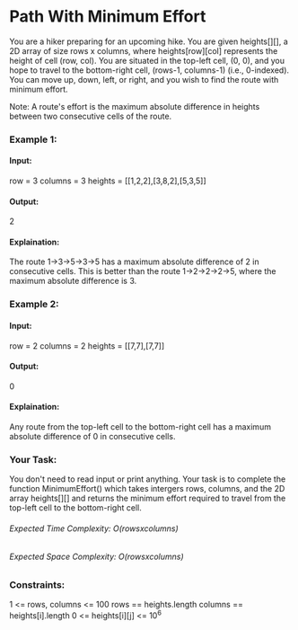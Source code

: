 # Path With Minimum Effort
You are a hiker preparing for an upcoming hike. You are given heights[][], a 2D array of size rows x columns, where heights[row][col] represents the height of cell (row, col). You are situated in the top-left cell, (0, 0), and you hope to travel to the bottom-right cell, (rows-1, columns-1) (i.e., 0-indexed). You can move up, down, left, or right, and you wish to find the route with minimum effort.

Note: A route's effort is the maximum absolute difference in heights between two consecutive cells of the route.

### Example 1:
#### Input:
row = 3
columns = 3 
heights = [[1,2,2],[3,8,2],[5,3,5]]
#### Output: 
2
#### Explaination: 
The route 1->3->5->3->5 has a maximum absolute difference of 2 in consecutive cells. This is better than the route 1->2->2->2->5, where the maximum absolute difference is 3.

### Example 2:
#### Input:
row = 2
columns = 2 
heights = [[7,7],[7,7]]
#### Output: 
0
#### Explaination: 
Any route from the top-left cell to the bottom-right cell has a maximum absolute difference of 0 in consecutive cells.

### Your Task:
You don't need to read input or print anything. Your task is to complete the function MinimumEffort() which takes intergers rows, columns, and the 2D array heights[][]  and returns the minimum effort required to travel from the top-left cell to the bottom-right cell.

###### Expected Time Complexity: O(rowsxcolumns)
###### Expected Space Complexity: O(rowsxcolumns)

### Constraints:
1 <= rows, columns <= 100
rows == heights.length
columns == heights[i].length
0 <= heights[i][j] <= $`10^6`$

